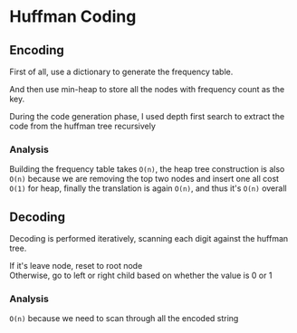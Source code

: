 # Huffman Coding

## Encoding

First of all, use a dictionary to generate the frequency table.

And then use min-heap to store all the nodes with frequency count as the key.

During the code generation phase, I used depth first search to extract the code from the huffman tree recursively

### Analysis

Building the frequency table takes `O(n)`, the heap tree construction is also `O(n)` because we are removing the top two nodes and insert one all cost `O(1)` for heap, finally the translation is again `O(n)`,
and thus it's `O(n)` overall

## Decoding

Decoding is performed iteratively, scanning each digit against the huffman tree.

If it's leave node, reset to root node  
Otherwise, go to left or right child based on whether the value is 0 or 1

### Analysis

`O(n)` because we need to scan through all the encoded string
